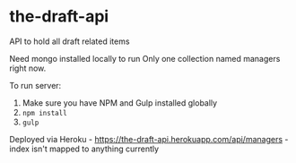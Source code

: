 # the-draft-api
API to hold all draft related items

Need mongo installed locally to run
Only one collection named managers right now.

To run server:

1. Make sure you have NPM and Gulp installed globally
2. ```npm install```
3. ````gulp````

Deployed via Heroku - https://the-draft-api.herokuapp.com/api/managers  - index isn't mapped to anything currently
